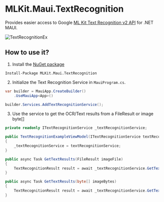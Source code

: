 # MLKit.Maui.TextRecognition
Provides easier access to Google [ML Kit Text Recognition v2 API](https://developers.google.com/ml-kit/vision/text-recognition/v2) for .NET MAUI.

![TextRecognitionEx](https://github.com/Jake-Derrick/MLKit.Maui.TextRecognition/assets/60721064/b3fcb155-7554-43ba-b49a-b223d7ca71e7)

## How to use it?
1. Install the [NuGet package](https://www.nuget.org/packages/MLKit.Maui.TextRecognition/)
```
Install-Package MLKit.Maui.TextRecognition
```
2. Initialize the Text Recognition Service in `MauiProgram.cs`.
```csharp
var builder = MauiApp.CreateBuilder()
    .UseMauiApp<App>()

builder.Services.AddTextRecognitionService();
```
3. Use the service to get the OCR/Text results from a FileResult or image byte[]
```csharp
private readonly ITextRecognitionService _textRecognitionService;

public TextRecognitionExampleViewModel(ITextRecognitionService textRecognitionService)
{
    _textRecognitionService = textRecognitionService;
}

public async Task GetTextResults(FileResult imageFile)
{
    TextRecognitionResult result = await _textRecognitionService.GetTextFromImage(imageFile);
}

public async Task GetTextResults(byte[] imageBytes)
{
    TextRecognitionResult result = await _textRecognitionService.GetTextFromImage(imageBytes);
}
```
